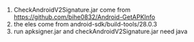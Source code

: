1. CheckAndroidV2Signature.jar come from https://github.com/bihe0832/Android-GetAPKInfo
2. the eles come from android-sdk/build-tools/28.0.3
3. run apksigner.jar and checkAndroidV2Signature.jar need java


